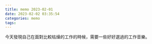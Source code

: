```yaml
---
title: memo 2023-02-01
date: 2023-02-02 03:35:54
categories: memo
tags:
---
```


今天發現自己在面對比較枯燥的工作的時候，需要一些好好選過的工作音樂。
